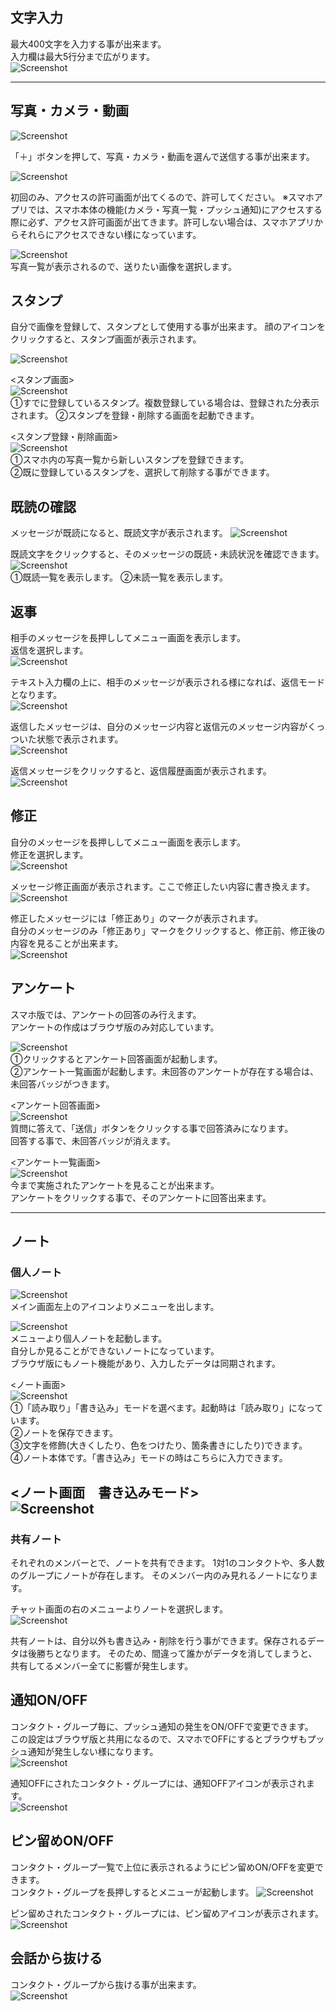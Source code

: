 ## 文字入力

最大400文字を入力する事が出来ます。  
入力欄は最大5行分まで広がります。  
![Screenshot](img/sp_入力.jpg)  



---

## 写真・カメラ・動画

![Screenshot](img/sp_写真1.jpg)  

「＋」ボタンを押して、写真・カメラ・動画を選んで送信する事が出来ます。

![Screenshot](img/sp_写真2.jpg)  

初回のみ、アクセスの許可画面が出てくるので、許可してください。
※スマホアプリでは、スマホ本体の機能(カメラ・写真一覧・プッシュ通知)にアクセスする際に必ず、アクセス許可画面が出てきます。許可しない場合は、スマホアプリからそれらにアクセスできない様になっています。  

![Screenshot](img/sp_写真3.jpg)  
写真一覧が表示されるので、送りたい画像を選択します。

## スタンプ

自分で画像を登録して、スタンプとして使用する事が出来ます。
顔のアイコンをクリックすると、スタンプ画面が表示されます。

![Screenshot](img/sp_スタンプ1.jpg)  

<スタンプ画面>  
![Screenshot](img/sp_スタンプ2.jpg)  
①すでに登録しているスタンプ。複数登録している場合は、登録された分表示されます。
②スタンプを登録・削除する画面を起動できます。

<スタンプ登録・削除画面>  
![Screenshot](img/sp_スタンプ3.jpg)  
①スマホ内の写真一覧から新しいスタンプを登録できます。  
②既に登録しているスタンプを、選択して削除する事ができます。  


## 既読の確認

メッセージが既読になると、既読文字が表示されます。
![Screenshot](img/sp_既読1.jpg)  

既読文字をクリックすると、そのメッセージの既読・未読状況を確認できます。
![Screenshot](img/sp_既読2.jpg)  
①既読一覧を表示します。
②未読一覧を表示します。

## 返事

相手のメッセージを長押ししてメニュー画面を表示します。  
返信を選択します。  
![Screenshot](img/sp_返信1.jpg)  

テキスト入力欄の上に、相手のメッセージが表示される様になれば、返信モードとなります。  
![Screenshot](img/sp_返信2.jpg)  

返信したメッセージは、自分のメッセージ内容と返信元のメッセージ内容がくっついた状態で表示されます。  
![Screenshot](img/sp_返信3.jpg)  

返信メッセージをクリックすると、返信履歴画面が表示されます。
![Screenshot](img/sp_返信4.jpg)  

## 修正

自分のメッセージを長押ししてメニュー画面を表示します。  
修正を選択します。  
![Screenshot](img/sp_修正1.jpg)  

メッセージ修正画面が表示されます。ここで修正したい内容に書き換えます。  
![Screenshot](img/sp_修正2.jpg)  

修正したメッセージには「修正あり」のマークが表示されます。  
自分のメッセージのみ「修正あり」マークをクリックすると、修正前、修正後の内容を見ることが出来ます。  
![Screenshot](img/sp_修正3.jpg)  


## アンケート

スマホ版では、アンケートの回答のみ行えます。  
アンケートの作成はブラウザ版のみ対応しています。  

![Screenshot](img/sp_アンケート1.jpg)  
①クリックするとアンケート回答画面が起動します。  
②アンケート一覧画面が起動します。未回答のアンケートが存在する場合は、未回答バッジがつきます。

<アンケート回答画面>  
![Screenshot](img/sp_アンケート2.jpg)  
質問に答えて、「送信」ボタンをクリックする事で回答済みになります。  
回答する事で、未回答バッジが消えます。  

<アンケート一覧画面>  
![Screenshot](img/sp_アンケート3.jpg)  
今まで実施されたアンケートを見ることが出来ます。  
アンケートをクリックする事で、そのアンケートに回答出来ます。  

---
## ノート
### 個人ノート
![Screenshot](img/sp_ノート2.jpg)  
メイン画面左上のアイコンよりメニューを出します。  

![Screenshot](img/sp_ノート3.jpg)  
メニューより個人ノートを起動します。  
自分しか見ることができないノートになっています。  
ブラウザ版にもノート機能があり、入力したデータは同期されます。  

<ノート画面>  
![Screenshot](img/sp_ノート4.jpg)  
①「読み取り」「書き込み」モードを選べます。起動時は「読み取り」になっています。  
②ノートを保存できます。  
③文字を修飾(大きくしたり、色をつけたり、箇条書きにしたり)できます。  
④ノート本体です。「書き込み」モードの時はこちらに入力できます。  

<ノート画面　書き込みモード>  
![Screenshot](img/sp_ノート5.jpg)  
---
### 共有ノート
それぞれのメンバーとで、ノートを共有できます。
1対1のコンタクトや、多人数のグループにノートが存在します。
そのメンバー内のみ見れるノートになります。  

チャット画面の右のメニューよりノートを選択します。  
![Screenshot](img/sp_ノート1.jpg)

共有ノートは、自分以外も書き込み・削除を行う事ができます。保存されるデータは後勝ちとなります。
そのため、間違って誰かがデータを消してしまうと、共有してるメンバー全てに影響が発生します。

## 通知ON/OFF
コンタクト・グループ毎に、プッシュ通知の発生をON/OFFで変更できます。  
この設定はブラウザ版と共用になるので、スマホでOFFにするとブラウザもプッシュ通知が発生しない様になります。  
![Screenshot](img/sp_通知ONOFF1.jpg)

通知OFFにされたコンタクト・グループには、通知OFFアイコンが表示されます。  
![Screenshot](img/sp_通知ONOFF2.jpg)

## ピン留めON/OFF
コンタクト・グループ一覧で上位に表示されるようにピン留めON/OFFを変更できます。  
コンタクト・グループを長押しするとメニューが起動します。
![Screenshot](img/sp_ピン留め1.jpg)  

ピン留めされたコンタクト・グループには、ピン留めアイコンが表示されます。
![Screenshot](img/sp_ピン留め2.jpg)  

## 会話から抜ける
コンタクト・グループから抜ける事が出来ます。  
![Screenshot](img/sp_会話から抜ける.jpg)